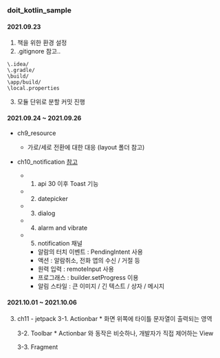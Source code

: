 ### doit_kotlin_sample

#### 2021.09.23
1. 책을 위한 환경 설정
2. .gitignore 참고..
~~~
\.idea/
\.gradle/
\build/
\app/build/
\local.properties
~~~
3. 모듈 단위로 분할 커밋 진행


#### 2021.09.24 ~ 2021.09.26
* ch9_resource
    - 가로/세로 전환에 대한 대응 (layout 폴더 참고)

* ch10_notification
    [참고](ch10_notification/src/main/java/com/huni/engineer/ch10_notification/DialogTestActivity.kt)
    * 1. api 30 이후 Toast 기능 
    * 2. datepicker
    * 3. dialog 
    * 4. alarm and vibrate
    * 5. notification 채널
        - 알람의 터치 이벤트 : PendingIntent 사용
        - 액션 : 알람취소, 전화 앱의 수신 / 거절 등
        - 원력 입력 : remoteInput 사용
        - 프로그래스 : builder.setProgress 이용
        - 알림 스타일 : 큰 이미지 / 긴 텍스트 / 상자 / 메시지 

#### 2021.10.01 ~ 2021.10.06
3. ch11 - jetpack 
   3-1. Actionbar
        * 화면 위쪽에 타이틀 문자열이 출력되는 영역  
   
   3-2. Toolbar
        * Actionbar 와 동작은 비슷하나, 개발자가 직접 제어하는 View
   
   3-3. Fragment